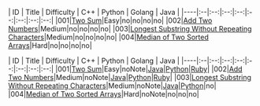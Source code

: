 | ID | Title | Difficulty | C++ | Python | Golang | Java |
|----|:--|:--:|:--:|:--:|:--:|:--:|:--:|:--:|
|001|[Two Sum](https://leetcode.com/problems/two-sum/)|Easy|no|no|no|no|
|002|[Add Two Numbers](https://leetcode.com/problems/add-two-numbers/)|Medium|no|no|no|no|
|003|[Longest Substring Without Repeating Characters](https://leetcode.com/problems/longest-substring-without-repeating-characters/)|Medium|no|no|no|no|
|004|[Median of Two Sorted Arrays](https://leetcode.com/problems/median-of-two-sorted-arrays/)|Hard|no|no|no|no|

| ID | Title | Difficulty | C++ | Python | Golang | Java |
|----|:--|:--:|:--:|:--:|:--:|:--:|:--:|:--:|
|001|[Two Sum](https://leetcode.com/problems/two-sum/)|Easy|noNote|[Java](https://github.com/corpsepiges/leetcode/blob/master/Algorithms/001.%20Two%20Sum/Solution.java)|[Python](https://github.com/corpsepiges/leetcode/blob/master/Algorithms/001.%20Two%20Sum/Solution.py)|[Ruby](https://github.com/corpsepiges/leetcode/blob/master/Algorithms/001.%20Two%20Sum/Solution.rb)|
|002|[Add Two Numbers](https://leetcode.com/problems/add-two-numbers/)|Medium|noNote|[Java](https://github.com/corpsepiges/leetcode/blob/master/Algorithms/002.%20Add%20Two%20Numbers/Solution.java)|[Python](https://github.com/corpsepiges/leetcode/blob/master/Algorithms/002.%20Add%20Two%20Numbers/Solution.py)|[Ruby](https://github.com/corpsepiges/leetcode/blob/master/Algorithms/002.%20Add%20Two%20Numbers/Solution.rb)|
|003|[Longest Substring Without Repeating Characters](https://leetcode.com/problems/longest-substring-without-repeating-characters/)|Medium|noNote|[Java](https://github.com/corpsepiges/leetcode/blob/master/Algorithms/003.%20Longest%20Substring%20Without%20Repeating%20Characters/Solution.java)|[Python](https://github.com/corpsepiges/leetcode/blob/master/Algorithms/003.%20Longest%20Substring%20Without%20Repeating%20Characters/Solution.py)|no|
|004|[Median of Two Sorted Arrays](https://leetcode.com/problems/median-of-two-sorted-arrays/)|Hard|noNote|no|no|no|


